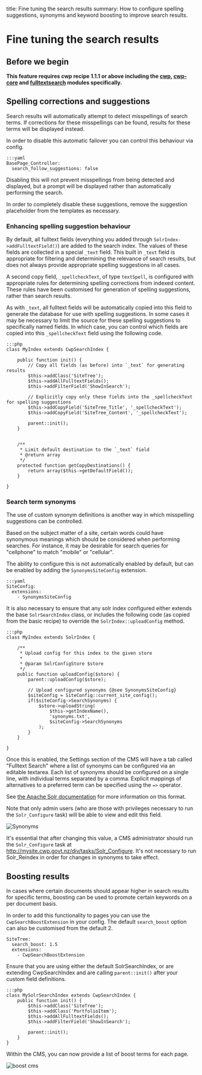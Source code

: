 title: Fine tuning the search results
summary: How to configure spelling suggestions, synonyms and keyword boosting to improve search results.

# Fine tuning the search results

## Before we begin

**This feature requires cwp recipe 1.1.1 or above including the [cwp](https://github.com/silverstripe/cwp), [cwp-core](https://github.com/silverstripe/cwp-core) and [fulltextsearch](https://github.com/silverstripe/silverstripe-fulltextsearch) modules specifically.**

## Spelling corrections and suggestions

Search results will automatically attempt to detect
misspellings of search terms. If corrections for these misspellings can be found, results
for these terms will be displayed instead.

In order to disable this automatic failover you can control this behaviour via config.


	:::yaml
	BasePage_Controller:
	  search_follow_suggestions: false


Disabling this will not prevent misspellings from being detected and displayed, but 
a prompt will be displayed rather than automatically performing the search.

In order to completely disable these suggestions, remove the suggestion placeholder
from the templates as necessary.

### Enhancing spelling suggestion behaviour

By default, all fulltext fields (everything you added through `SolrIndex->addFulltextField()`) are added
to the search index. The values of these fields are collected in a special `_text` field.
This built in `_text` field is appropriate for filtering and determining the relevance of search results,
but does not always provide appropriate spelling suggestions in all cases.

A second copy field, `_spellcheckText`, of type `textSpell`, is configured with appropriate rules for
determining spelling corrections from indexed content. These rules have been customised for generation of
spelling suggestions, rather than search results.

As with `_text`, all fulltext fields will be automatically copied into this field to generate the database
for use with spelling suggestions. In some cases it may be necessary to limit the source for these spelling
suggestions to specifically named fields. In which case, you can control which fields are copied into this
`_spellcheckText` field using the following code.


	:::php
	class MyIndex extends CwpSearchIndex {

		public function init() {
			// Copy all fields (as before) into `_text` for generating results
			$this->addClass('SiteTree');
			$this->addAllFulltextFields();
			$this->addFilterField('ShowInSearch');

			// Explicitly copy only these fields into the _spellcheckText for spelling suggestions
			$this->addCopyField('SiteTree_Title', '_spellcheckText');
			$this->addCopyField('SiteTree_Content', '_spellcheckText');

			parent::init();
		}

		
		/**
		 * Limit default destination to the `_text` field
		 * @return array
		 */
		protected function getCopyDestinations() {
			return array($this->getDefaultField());
		}

	}


### Search term synonyms

The use of custom synonym definitions is another way in which misspelling suggestions
can be controlled.

Based on the subject matter of a site, certain words could have synonymous meanings
which should be considered when performing searches. For instance, it may be desirable
for search queries for "cellphone" to match "mobile" or "cellular".

The ability to configure this is not automatically enabled by default, but can be enabled
by adding the `SynonymsSiteConfig` extension.


	:::yaml
	SiteConfig:
	  extensions:
	    - SynonymsSiteConfig


It is also necessary to ensure that any solr index configured either extends the base `SolrSearchIndex`
class, or includes the following code (as copied from the basic recipe) to override the 
`SolrIndex::uploadConfig` method.


	:::php
	class MyIndex extends SolrIndex {

		/**
		 * Upload config for this index to the given store
		 * 
		 * @param SolrConfigStore $store
		 */
		public function uploadConfig($store) {
			parent::uploadConfig($store);

			// Upload configured synonyms {@see SynonymsSiteConfig}
			$siteConfig = SiteConfig::current_site_config();
			if($siteConfig->SearchSynonyms) {
				$store->uploadString(
					$this->getIndexName(),
					'synonyms.txt',
					$siteConfig->SearchSynonyms
				);
			}
		}

	}


Once this is enabled, the Settings section of the CMS will have a tab called "Fulltext Search"
where a list of synonyms can be configured via an editable textarea. Each list of synonyms
should be configured on a single line, with individual terms separated by a comma. Explicit
mappings of alternatives to a preferred term can be specified using the `=>` operator.

See [the Apache Solr documentation](https://wiki.apache.org/solr/AnalyzersTokenizersTokenFilters#solr.SynonymFilterFactory)
for more information on this format.

Note that only admin users (who are those with privileges necessary to run the `Solr_Configure` task)
will be able to view and edit this field.

![Synonyms](/_images/synonyms.png)

It's essential that after changing this value, a CMS administrator should run the `Solr_Configure`
task at http://mysite.cwp.govt.nz/div/tasks/Solr_Configure. It's not necessary to run
Solr_Reindex in order for changes in synonyms to take effect.

## Boosting results

In cases where certain documents should appear higher in search results for specific terms, boosting can be used to
promote certain keywords on a per document basis.

In order to add this functionality to pages you can use the `CwpSearchBoostExtension` in your config. The default
`search_boost` option can also be customised from the default 2.


	SiteTree:
	  search_boost: 1.5
	  extensions:
		- CwpSearchBoostExtension


Ensure that you are using either the default SolrSearchIndex, or are extending CwpSearchIndex and are calling
`parent::init()` after your custom field definitions.


	:::php
	class MySolrSearchIndex extends CwpSearchIndex {
		public function init() {
			$this->addClass('SiteTree');
			$this->addClass('PortfolioItem');
			$this->addAllFulltextFields();
			$this->addFilterField('ShowInSearch');

			parent::init();
		}
	}


Within the CMS, you can now provide a list of boost terms for each page.

![boost cms](/_images/boost_fields.png)




